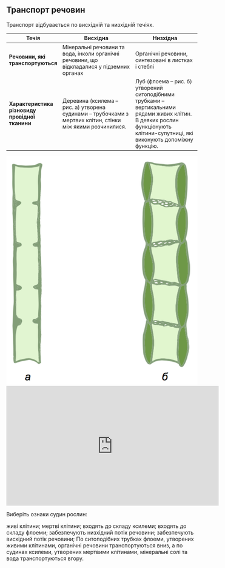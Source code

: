 Транспорт речовин
-----------------

Транспорт відбувається по висхідній та низхідній течіях.

<table>
<thead>
<tr>
<th>Течія</th>
<th>Висхідна</th>
<th>Низхідна</th>
</tr>
</thead>
<tbody>
<tr>
<td><b>Речовини, які транспортуються</b></td>
<td width="40%">Мінеральні речовини та вода, інколи органічні речовини, що відкладалися у підземних органах</td>
<td width="35%">Органічні речовини, синтезовані в листках і стеблі</td>
</tr>
<tr>
<td><b>Характеристика різновиду провідної тканини</b></td>
<td>Деревина (ксилема – рис. а) утворена <span class="p1">судинами</span> – трубочками з <span class="p1">мертвих</span> клітин, стінки між якими розчинилися.</td>
<td>Луб (флоема – рис. б) утворений <span class="p1">ситоподібними трубками</span> – вертикальними рядами живих клітин. В деяких рослин функціонують клітини-супутниці, які виконують допоміжну функцію.</td>
</tr>
</tbody>
</table>

<div align="center">
<img src="techii.png" alt="Течії"/>
</div>

<div class="fluidMedia">
<iframe align="center" width="560" height="315" src="https://www.youtube.com/embed/wo1bhTwvLV0" frameborder="0" allowfullscreen></iframe>
</div>
<div class="popup">
</div>

<quiz correctLabel="correct" incorrectLabel="incorrect" checkLabel="check"> 
    <question multiple>
        <p>Виберiть ознаки судин рослин:</p>
        <answer>живi клiтини;</answer>
        <answer correct>мертвi клiтини;</answer>
        <answer correct>входять до складу ксилеми;</answer>
        <answer>входять до складу флоеми;</answer>
        <answer>забезпечують низхiдний потiк речовини;</answer>
        <answer correct>забезпечують висхiдний потiк речовини;</answer>
    <explanation>
    По ситоподiбних трубках флоеми, утворених живими клiтинами, органiчнi речовини транспортуються вниз, а по судинах ксилеми, утворених мертвими клiтинами, мiнеральнi солi та вода транспортуються вгору.
    </explanation>
    </question>
</quiz>